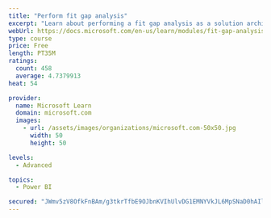 ```yaml
---
title: "Perform fit gap analysis"
excerpt: "Learn about performing a fit gap analysis as a solution architect for Dynamics 365 and Microsoft Power Platform."
webUrl: https://docs.microsoft.com/en-us/learn/modules/fit-gap-analysis/
type: course
price: Free
length: PT35M
ratings:
  count: 458
  average: 4.7379913
heat: 54

provider:
  name: Microsoft Learn
  domain: microsoft.com
  images:
    - url: /assets/images/organizations/microsoft.com-50x50.jpg
      width: 50
      height: 50

levels:
  - Advanced

topics:
  - Power BI

secured: "JWmv5zV8OfkFnBAm/g3tkrTfbE9OJbnKVIhUlvDG1EMNYVkJL6MpSNaD0hAIllXayA1mwgPmQue03cww/FGEvvosbJphmhCN+0SF+Kei+PXk990t5sxjf+ewuyTCezldgnlRM57460Va0yByncZNX05inMp73t65CCx0BS2HnOFbSIUWlmcZwkHT8tTDzUOogYDAIxyRa+orATb1nG28kG2sKfaKtqgdIudXx6dcp21HwMYBUrq0JVG4kueesfc97epUmPuDi2rjz41sqiQZEQK++mYz+wP9UTrgd8tXGAHiANn+sq0+ROCLtnwVqa8SJMxoBTAvzgEz4rBupjND/ndOsQNLAdapZZvbgWfm5+EWrkj5bvgxY5eRKjvnWnY55PDtffdW4I47jkafxjBDFddle5X13VHxRoCm4w5V3mQ=;dVZRSBiTNSTP1daaA+X/ew=="
---
```


